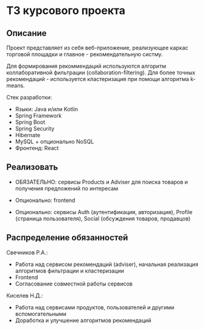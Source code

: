# ТЗ курсового проекта 

## Описание 

Проект представляет из себя веб-приложение, реализующее каркас торговой площадки и главное - рекомендательную систму.  

Для формирования рекоммендаций используются алгоритм коллаборативной фильтрации (collaboration-filtering).
Для более точных рекомендаций - используется кластеризация при помощи алгоритма k-means.

Стек разработки:
- Языки: Java и/или Kotlin 
- Spring Framework 
- Spring Boot  
- Spring Security 
- Hibernate
- MySQL + опционально NoSQL
- Фронтенд: React

 
## Реализовать 

- ОБЯЗАТЕЛЬНО: сервисы Products и Adviser для поиска товаров и получения предложений по интересам

- Опционально: frontend

- Опционально: сервисы Auth (аутентификация, авторизация), Profile (страница пользователя), Social (обсуждения товаров, продавцов) 



## Распределение обязанностей 

Свечников Р.А.:
  - Работа над сервисом рекомендаций (adviser), начальная реализация алгоритмов фильтрации и кластеризации
  - Frontend
  - Согласование совместной работы сервисов

Киселев Н.Д.:
  - Работа над сервисами продуктов, пользователей и другими вспомогательными
  - Доработка и улучшение алгоритмов рекомендаций
